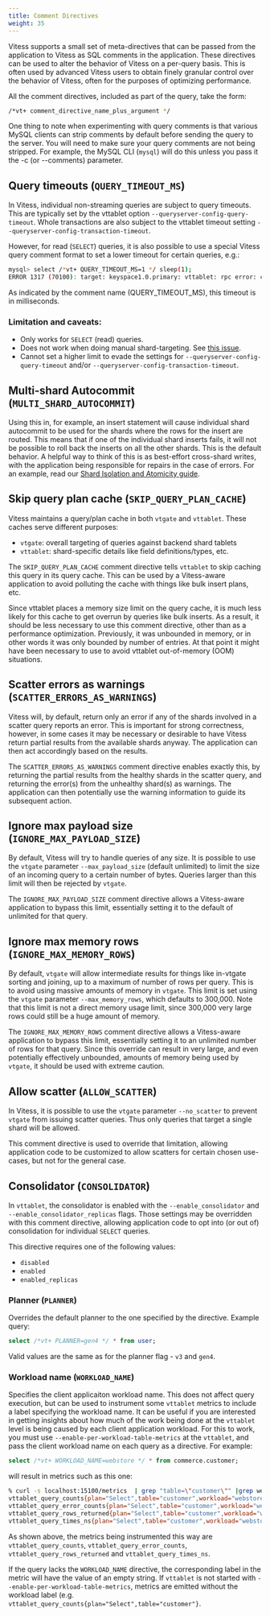 ```yaml
---
title: Comment Directives
weight: 35
---
```


Vitess supports a small set of meta-directives that can be passed from the application to Vitess as SQL comments in the application. These directives can be used to alter the behavior of Vitess on a per-query basis. This is often used by advanced Vitess users to obtain finely granular control over the behavior of Vitess, often for the purposes of optimizing performance.

All the comment directives, included as part of the query, take the form:

```sh
/*vt+ comment_directive_name_plus_argument */
```

One thing to note when experimenting with query comments is that various MySQL clients can strip comments by default before sending the query to the server. You will need to make sure your query comments are not being stripped. For example, the MySQL CLI (`mysql`) will do this unless you pass it the -c (or --comments) parameter.

## Query timeouts (`QUERY_TIMEOUT_MS`)

In Vitess, individual non-streaming queries are subject to query timeouts. This are typically set by the vttablet option `--queryserver-config-query-timeout`. Whole transactions are also subject to the vttablet timeout setting `--queryserver-config-transaction-timeout`.

However, for read (`SELECT`) queries, it is also possible to use a special Vitess query comment format to set a lower timeout for certain queries, e.g.:

```sh
mysql> select /*vt+ QUERY_TIMEOUT_MS=1 */ sleep(1);
ERROR 1317 (70100): target: keyspace1.0.primary: vttablet: rpc error: code = DeadlineExceeded desc = context deadline exceeded
```

As indicated by the comment name (QUERY_TIMEOUT_MS), this timeout is in milliseconds.

### Limitation and caveats:

- Only works for `SELECT` (read) queries.
- Does not work when doing manual shard-targeting. See [this issue](https://github.com/vitessio/vitess/issues/7031).
- Cannot set a higher limit to evade the settings for `--queryserver-config-query-timeout` and/or `--queryserver-config-transaction-timeout`.

## Multi-shard Autocommit (`MULTI_SHARD_AUTOCOMMIT`)

Using this in, for example, an insert statement will cause individual shard autocommit to be used for the shards where the rows for the insert are routed. This means that if one of the individual shard inserts fails, it will not be possible to roll back the inserts on all the other shards. This is the default behavior. A helpful way to think of this is as best-effort cross-shard writes, with the application being responsible for repairs in the case of errors. For an example, read our [Shard Isolation and Atomicity guide](../../configuration-advanced/shard-isolation-atomicity/#method-1--the-naive-way).

## Skip query plan cache (`SKIP_QUERY_PLAN_CACHE`)

Vitess maintains a query/plan cache in both `vtgate` and `vttablet`. These caches serve different purposes:

- `vtgate`: overall targeting of queries against backend shard tablets
- `vttablet`: shard-specific details like field definitions/types, etc.

The `SKIP_QUERY_PLAN_CACHE` comment directive tells `vttablet` to skip caching this query in its query cache. This can be used by a Vitess-aware application to avoid polluting the cache with things like bulk insert plans, etc.

Since vttablet places a memory size limit on the query cache, it is much less likely for this cache to get overrun by queries like bulk inserts. As a result, it should be less necessary to use this comment directive, other than as a performance optimization.  Previously, it was unbounded in memory, or in other words it was only bounded by number of entries. At that point it might have been necessary to use to avoid vttablet out-of-memory (OOM) situations.

## Scatter errors as warnings (`SCATTER_ERRORS_AS_WARNINGS`)

Vitess will, by default, return only an error if any of the shards involved in a scatter query reports an error. This is important for strong correctness, however, in some cases it may be necessary or desirable to have Vitess return partial results from the available shards anyway. The application can then act accordingly based on the results.

The `SCATTER_ERRORS_AS_WARNINGS` comment directive enables exactly this, by returning the partial results from the healthy shards in the scatter query, and returning the error(s) from the unhealthy shard(s) as warnings. The application can then potentially use the warning information to guide its subsequent action.

## Ignore max payload size (`IGNORE_MAX_PAYLOAD_SIZE`)

By default, Vitess will try to handle queries of any size. It is possible to use the `vtgate` parameter `--max_payload_size` (default unlimited) to limit the size of an incoming query to a certain number of bytes. Queries larger than this limit will then be rejected by `vtgate`.

The `IGNORE_MAX_PAYLOAD_SIZE` comment directive allows a Vitess-aware application to bypass this limit, essentially setting it to the default of unlimited for that query.

## Ignore max memory rows (`IGNORE_MAX_MEMORY_ROWS`)

By default, `vtgate` will allow intermediate results for things like in-vtgate sorting and joining, up to a maximum of number of rows per query. This is to avoid using massive amounts of memory in `vtgate`. This limit is set using the `vtgate` parameter `--max_memory_rows`, which defaults to 300,000. Note that this limit is not a direct memory usage limit, since 300,000 very large rows could still be a huge amount of memory.

The `IGNORE_MAX_MEMORY_ROWS` comment directive allows a Vitess-aware application to bypass this limit, essentially setting it to an unlimited number of rows for that query. Since this override can result in very large, and even potentially effectively unbounded, amounts of memory being used by `vtgate`, it should be used with extreme caution.

## Allow scatter (`ALLOW_SCATTER`)

In Vitess, it is possible to use the `vtgate` parameter `--no_scatter` to prevent `vtgate` from issuing scatter queries. Thus only queries that target a single shard will be allowed.

This comment directive is used to override that limitation, allowing application code to be customized to allow scatters for certain chosen use-cases, but not for the general case.

## Consolidator (`CONSOLIDATOR`)

In `vttablet`, the consolidator is enabled with the `--enable_consolidator` and `--enable_consolidator_replicas` flags. Those settings may be overridden with this comment directive, allowing application code to opt into (or out of) consolidation for individual `SELECT` queries.

This directive requires one of the following values:

 * `disabled`
 * `enabled`
 * `enabled_replicas`

### Planner (`PLANNER`)

Overrides the default planner to the one specified by the directive. Example query:

```sql
select /*vt+ PLANNER=gen4 */ * from user;
```

Valid values are the same as for the planner flag - `v3` and `gen4`.

### Workload name (`WORKLOAD_NAME`)

Specifies the client applicaiton workload name. This does not affect query execution, but can be used to instrument
some `vttablet` metrics to include a label specifying the workload name. It can be useful if you are interested in
getting insights about how much of the work being done at the `vttablet` level is being caused by each client
application workload. For this to work, you must use  `--enable-per-workload-table-metrics` at the `vttablet`, and pass
the client workload name on each query as a directive. For example:

```sql
select /*vt+ WORKLOAD_NAME=webstore */ * from commerce.customer;
```

will result in metrics such as this one:

```bash
% curl -s localhost:15100/metrics  | grep "table=\"customer\"" |grep webstore
vttablet_query_counts{plan="Select",table="customer",workload="webstore"} 1
vttablet_query_error_counts{plan="Select",table="customer",workload="webstore"} 0
vttablet_query_rows_returned{plan="Select",table="customer",workload="webstore"} 0
vttablet_query_times_ns{plan="Select",table="customer",workload="webstore"} 602557
```

As shown above, the metrics being instrumented this way are `vttablet_query_counts`, `vttablet_query_error_counts`,
`vttablet_query_rows_returned` and `vttablet_query_times_ns`.

If the query lacks the `WORKLOAD_NAME` directive, the corresponding label in the metric will have the value of an empty
string. If `vttablet` is not started with `--enable-per-workload-table-metrics`, metrics are emitted without the
workload label (e.g. `vttablet_query_counts{plan="Select",table="customer"}`.
